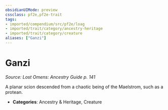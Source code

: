 ```yaml
---
obsidianUIMode: preview
cssclass: pf2e,pf2e-trait
tags:
- imported/compendium/src/pf2e/loag
- imported/trait/category/ancestry-heritage
- imported/trait/category/creature
aliases: ["Ganzi"]
---
```

# Ganzi  
*Source: Lost Omens: Ancestry Guide p. 141*  

A planar scion descended from a chaotic being of the Maelstrom, such as a protean.

- **Categories**: Ancestry & Heritage, Creature